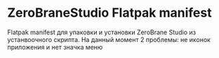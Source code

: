 # ZeroBraneStudio Flatpak manifest
Flatpak manifest для упаковки и установки ZeroBrane Studio из устанвоочного скрипта.
На данный момент 2 проблемы: не иконок приложения и нет значка меню
